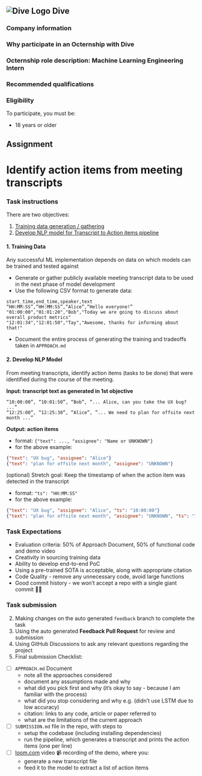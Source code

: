 ## ![Dive Logo](https://user-images.githubusercontent.com/424487/219708981-f0416526-ba48-4b01-b5b3-c0eb73362718.png) Dive

### Company information

<!--- Use this section to share information about your company such as founding information, mission statement, product description, product success, etc.--->

### Why participate in an Octernship with Dive

<!--- Use this section to appeal to students. Consider sharing information about recent projects, the technology stack, the type of mentorship students can expect, listing future employment opportunities, etc. --->

### Octernship role description: Machine Learning Engineering Intern

<!--- Use this section to describe the role in as much detail as necessary. Please include the GitHub Classroom assignment submission date, length of the Octernship, and the monthly stipend --->

### Recommended qualifications

<!--- Use this section to describe what skills a student might need to complete the problem statement on GitHub Classroom --->

### Eligibility

To participate, you must be:
* 18 years or older

## Assignment

# Identify action items from meeting transcripts

### Task instructions

There are two objectives:

1. [Training data generation / gathering](#1-training-data)
2. [Develop NLP model for Transcript to Action items pipeline](#2-develop-nlp-model)

#### 1. Training Data

Any successful ML implementation depends on data on which models can be trained and tested against
- Generate or gather publicly available meeting transcript data to be used in the next phase of model development
- Use the following CSV format to generate data:
```csv
start_time,end_time,speaker,text
“HH:MM:SS”,“HH:MM:SS”,“Alice”,“Hello everyone!”
"01:00:00","01:01:20","Bob","Today we are going to discuss about overall product metrics"
"12:01:34","12:01:50","Tay","Awesome, thanks for informing about that!"
```

- Document the entire process of generating the training and tradeoffs taken in `APPROACH.md`

#### 2. Develop NLP Model

From meeting transcripts, identify action items (tasks to be done) that were identified during the course of the meeting.

**Input: transcript text as generated in 1st objective**
```csv
“10:00:00”, “10:01:50”, “Bob“, “... Alice, can you take the UX bug? ...”
“12:25:00”, “12:25:30”, “Alice”, ”... We need to plan for offsite next month ...”
```

**Output: action items**
  - format: `{"text": ..., "assignee": "Name or UNKNOWN"}`
  - for the above example:
```json
{"text": "UX bug", "assignee": "Alice"}
{"text": "plan for offsite next month", "assignee": "UNKNOWN"}
```

(optional) Stretch goal: Keep the timestamp of when the action item was detected in the transcript
  - format: `"ts": "HH:MM:SS"`
  - for the above example:
```json
{"text": "UX bug", "assignee": "Alice", "ts": "10:00:00"}
{"text": "plan for offsite next month", "assignee": "UNKNOWN", "ts": "12:25:00"}
```


### Task Expectations
- Evaluation criteria: 50% of Approach Document, 50% of functional code and demo video
- Creativity in sourcing training data
- Ability to develop end-to-end PoC
- Using a pre-trained SOTA is acceptable, along with appropriate citation
- Code Quality - remove any unnecessary code, avoid large functions
- Good commit history - we won’t accept a repo with a single giant commit 🙅‍♀️


### Task submission

2. Making changes on the auto generated `feedback` branch to complete the task
3. Using the auto generated **Feedback Pull Request** for review and submission
4. Using GitHub Discussions to ask any relevant questions regarding the project
5. Final submission Checklist:
- [ ] `APPROACH.md` Document
  - note all the approaches considered
  - document any assumptions made and why
  - what did you pick first and why (it’s okay to say - because I am familiar with the process)
  - what did you stop considering and why e.g. (didn’t use LSTM due to low accuracy)
  - citation: links to any code, article or paper referred to
  - what are the limitations of the current approach
- [ ] `SUBMISSION.md` file in the repo, with steps to
  - setup the codebase (including installing dependencies)
  - run the pipeline, which generates a transcript and prints the action items (one per line)
- [ ] [loom.com](<http://loom.com>) video 📹 recording of the demo, where you:
  - generate a new transcript file
  - feed it to the model to extract a list of action items
